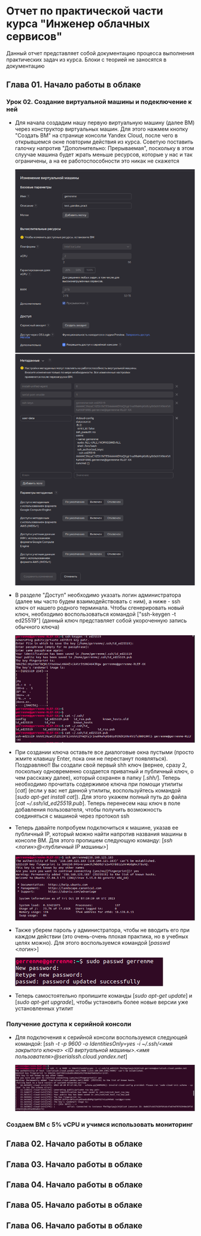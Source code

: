 # Отчет по практической части курса "Инженер облачных сервисов"
Данный отчет представляет собой документацию процесса выполнения практических задач из курса. Блоки с теорией не заносятся в документацию

## Глава 01. Начало работы в облаке

### Урок 02. Создание виртуальной машины и подеключение к ней
* Для начала создадим нашу первую виртуальную машину (далее ВМ) через конструктор виртуальных машин. Для этого нажмем кнопку "Создать ВМ" на странице консоли Yandex Cloud, после чего в открывшемся окне повторим действия из курса. Советую поставить галочку напротив "Дополнительно: Прерываемая", поскольку в этом слуучае машина будет жрать меньше ресурсов, которые у нас и так ограничены, а на ее работоспособности это никак не скажется

    ![frst](img/pic1_vm_creation.png)
    ![second](img/pic2_vm_creation.png)

* В разделе "Доступ" необходимо указать логин администратора (далее мы часто будем взаимодействовать с ним), а ниже - ssh ключ от нашего родного терминала. Чтобы сгенерировать новый ключ, необходимо воспользоваться командой ["ssh-keygen -t ed25519"] (данный ключ представляет собой укороченную запись обычного ключа)

    ![third](img/pic3_ssh_key_generation.png)

* При создании ключа оставьте все диалоговые окна пустыми (просто жмите клавишу Enter, пока они не перестанут появляться). Поздравляю!! Вы создали свой первый shh ключ (вернее, сразу 2, поскольку одновременно создается приватный и публичный ключ, о чем расскажу далее), который сохранен в папку [*.shh/*]. Теперь необходимо прочитать содержимое ключа при помощи утилиты [*cat*] (если у вас нет данной утилиты, воспользуйтесь командой [*sudo apt-get install cat*]). Для этого укажем полный путь до файла [*cat ~/.ssh/id_ed25519.pub*]. Теперь перенесем наш ключ в поле добавления пользователя, чтобы получить возможность соединяться с машиной через протокол ssh

* Теперь давайте попробуем подключиться к машине, указав ее публичный IP, который можно найти напротив названия машины в консоле ВМ. Для этого пропишем следующую команду: [*ssh <логин>@<публичный IP машины>*]

    ![forth](img/pic4_ssh_connect.png)

* Также уберем пароль у администратора, чтобы не вводить его при каждом действии (это очень-очень плохая практика, но в учебных целях можно). Для этого воспользуемся командой [*passwd <логин>*]

    ![fiveth](img/pic5_passwd.png)

* Теперь самостоятельно пропишите команды [*sudo apt-get update*] и [*sudo apt-get upgrade*], чтобы установить более новые версии уже установленных утилит

### Получение доступа к серийной консоли

* Для подключения к серийной консоли воспользуемся следующей командой: [*ssh -t -p 9600 -o IdentitiesOnly=yes -i ~/.ssh/<имя закрытого ключа> <ID виртуальной машины>.<имя пользователя>@serialssh.cloud.yandex.net*]

    ![sixth](img/pic6_service_connect.png)

### Создаем ВМ с 5% vCPU и учимся использовать мониторинг

## Глава 02. Начало работы в облаке
## Глава 03. Начало работы в облаке
## Глава 04. Начало работы в облаке
## Глава 05. Начало работы в облаке
## Глава 06. Начало работы в облаке
